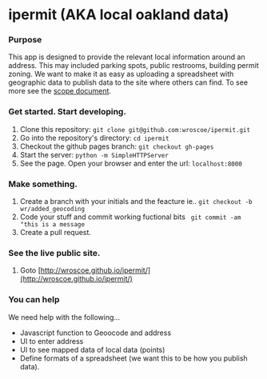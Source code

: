 # ipermit (AKA local oakland data)

### Purpose
This app is designed to provide the relevant local information around an address. This may included parking spots, public restrooms, building permit zoning.  We want to make it as easy as uploading a spreadsheet with geographic data to publish data to the site where others can find. To see more see the [scope document](https://docs.google.com/document/d/1Xz95ezYyW9-9LmqwWDgGYZ7oOqKxMT0vSq8YvDyJ3s8/edit#heading=h.e4y2whb3vfix). 


### Get started. Start developing.
1. Clone this repository: ``` git clone git@github.com:wroscoe/ipermit.git ```
2. Go into the repository's directory: ```cd ipermit```
3. Checkout the github pages branch: ```git checkout gh-pages```
4. Start the server:  ```python -m SimpleHTTPServer```
5. See the page. Open your browser and enter the url: ```localhost:8000```

### Make something.
1. Create a branch with your initials and the feacture ie.. ```git checkout -b wr/added_geocoding```
2. Code your stuff and commit working fuctional bits ``` git commit -am "this is a message```
3. Create a pull request.

### See the live public site.
1. Goto [http://wroscoe.github.io/ipermit/](http://wroscoe.github.io/ipermit/)


### You can help
We need help with the following...
* Javascript function to Geoocode and address
* UI to enter address
* UI to see mapped data of local data (points)
* Define formats of a spreadsheet (we want this to be how you publish data). 




